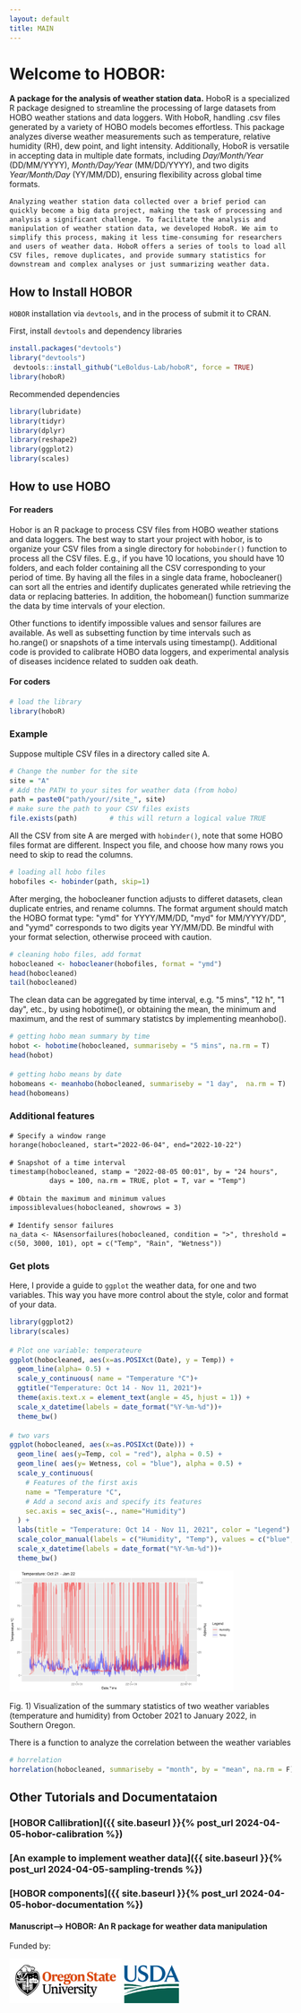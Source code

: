 ```yaml
---
layout: default
title: MAIN
---
```


# Welcome to HOBOR: 
 
  **A package for the analysis of weather station data.** HoboR is a specialized R package designed to streamline the processing of large datasets from HOBO weather stations and data loggers. With HoboR, handling .csv files generated by a variety of HOBO models becomes effortless. This package analyzes diverse weather measurements such as temperature, relative humidity (RH), dew point, and light intensity. Additionally, HoboR is versatile in accepting data in multiple date formats, including *Day/Month/Year* (DD/MM/YYYY), *Month/Day/Year* (MM/DD/YYYY), and two digits *Year/Month/Day* (YY/MM/DD), ensuring flexibility across global time formats.

    Analyzing weather station data collected over a brief period can quickly become a big data project, making the task of processing and analysis a significant challenge. To facilitate the analysis and manipulation of weather station data, we developed HoboR. We aim to simplify this process, making it less time-consuming for researchers and users of weather data. HoboR offers a series of tools to load all CSV files, remove duplicates, and provide summary statistics for downstream and complex analyses or just summarizing weather data.

## How to Install HOBOR

`HOBOR` installation via `devtools`, and in the process of submit it to CRAN. 

First, install `devtools` and dependency libraries
```R
install.packages("devtools")
library("devtools")
 devtools::install_github("LeBoldus-Lab/hoboR", force = TRUE)
library(hoboR)
```
Recommended dependencies

```R
library(lubridate)
library(tidyr)
library(dplyr)
library(reshape2)
library(ggplot2)
library(scales)
```

## How to use HOBO

#### For readers
Hobor is an R package to process CSV files from HOBO weather stations and data loggers. The best way to start your project with hobor, is to organize your CSV files from a single directory for `hobobinder()` function to process all the CSV files. E.g., if you have 10 locations, you should have 10 folders, and each folder containing all the CSV corresponding to your period of time. By having all the files in a single data frame, hobocleaner() can sort all the entries and identify duplicates generated while retrieving the data or replacing batteries. In addition, the hobomean() function summarize the data by time intervals of your election. 

Other functions to identify impossible values and sensor failures are available. As well as subsetting function by time intervals such as ho.range() or snapshots of a time intervals using timestamp(). Additional code is provided to calibrate HOBO data loggers, and experimental analysis of diseases incidence related to sudden oak death.

#### For coders

```R
# load the library
library(hoboR)
```

### Example
Suppose multiple CSV files in a directory called site A. 

```R
# Change the number for the site
site = "A"
# Add the PATH to your sites for weather data (from hobo)
path = paste0("path/your//site_", site)
# make sure the path to your CSV files exists
file.exists(path)        # this will return a logical value TRUE
```

All the CSV from site A are merged with `hobinder()`, note that some HOBO files format are different. 
Inspect you file, and choose how many rows you need to skip to read the columns.
```R
# loading all hobo files
hobofiles <- hobinder(path, skip=1)
```
After merging, the hobocleaner function adjusts to differet datasets, clean duplicate entries, and rename columns. The format argument should match the HOBO format type: "ymd" for YYYY/MM/DD, "myd" for MM/YYYY/DD", and "yymd" corresponds to two digits year YY/MM/DD. Be mindful with your format selection, otherwise proceed with caution.
```R
# cleaning hobo files, add format
hobocleaned <- hobocleaner(hobofiles, format = "ymd")
head(hobocleaned)
tail(hobocleaned)
```
The clean data can be aggregated by time interval, e.g. "5 mins", "12 h", "1 day", etc., by using hobotime(), or obtaining the mean, the minimum and maximum, and the rest of summary statistcs by implementing meanhobo().

```R
# getting hobo mean summary by time
hobot <- hobotime(hobocleaned, summariseby = "5 mins", na.rm = T)
head(hobot)

# getting hobo means by date
hobomeans <- meanhobo(hobocleaned, summariseby = "1 day",  na.rm = T)
head(hobomeans)
```

### Additional features

```
# Specify a window range 
horange(hobocleaned, start="2022-06-04", end="2022-10-22")

# Snapshot of a time interval 
timestamp(hobocleaned, stamp = "2022-08-05 00:01", by = "24 hours",
          days = 100, na.rm = TRUE, plot = T, var = "Temp")

# Obtain the maximum and minimum values
impossiblevalues(hobocleaned, showrows = 3)

# Identify sensor failures
na_data <- NAsensorfailures(hobocleaned, condition = ">", threshold = c(50, 3000, 101), opt = c("Temp", "Rain", "Wetness"))
```


### Get plots  

Here, I provide a guide to `ggplot` the weather data, for one and two variables. This way you have more control about the style, color and format of your data. 

```R
library(ggplot2)
library(scales)

# Plot one variable: temperateure
ggplot(hobocleaned, aes(x=as.POSIXct(Date), y = Temp)) +
  geom_line(alpha= 0.5) +
  scale_y_continuous( name = "Temperature °C")+
  ggtitle("Temperature: Oct 14 - Nov 11, 2021")+
  theme(axis.text.x = element_text(angle = 45, hjust = 1)) +
  scale_x_datetime(labels = date_format("%Y-%m-%d"))+
  theme_bw()

# two vars
ggplot(hobocleaned, aes(x=as.POSIXct(Date))) +
  geom_line( aes(y=Temp, col = "red"), alpha = 0.5) + 
  geom_line( aes(y= Wetness, col = "blue"), alpha = 0.5) + 
  scale_y_continuous(
    # Features of the first axis
    name = "Temperature °C",
    # Add a second axis and specify its features
    sec.axis = sec_axis(~., name="Humidity")
  ) +
  labs(title = "Temperature: Oct 14 - Nov 11, 2021", color = "Legend") +
  scale_color_manual(labels = c("Humidity", "Temp"), values = c("blue", "red")) +
  scale_x_datetime(labels = date_format("%Y-%m-%d"))+
  theme_bw()
```

<img src="images/hobo_two_vars.png" alt="weather 2var" style="width: 400px;"/> 

Fig. 1) Visualization of the summary statistics of two weather variables (temperature and humidity) from October 2021 to January 2022, in Southern Oregon.


There is a function to analyze the correlation between the weather variables
```R
# horrelation
horrelation(hobocleaned, summariseby = "month", by = "mean", na.rm = F)
```


## Other Tutorials and Documentataion

### [HOBOR Callibration]({{ site.baseurl }}{% post_url 2024-04-05-hobor-calibration %}) 

### [An example to implement weather data]({{ site.baseurl }}{% post_url 2024-04-05-sampling-trends %})

### [HOBOR components]({{ site.baseurl }}{% post_url 2024-04-05-hobor-documentation %}) 

#### Manuscript--> HOBOR: An R package for weather data manipulation

<p>Funded by:</p>
<img src="images/osu-logo.png" alt="OSU Logo" style="width: 200px;"/>
<img src="images/USDA-logo.png" alt="USDA Logo" style="width: 100px;"/>
